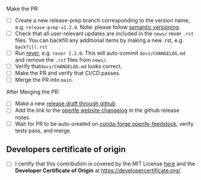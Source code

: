 <!--
Checklist for releasing a new version of openfe. 
-->

Make the PR:
* [ ] Create a new release-prep branch corresponding to the version name, e.g. `release-prep-v1.2.0`.  Note: please follow [semantic versioning](https://semver.org/).
* [ ] Check that all user-relevant updates are included in the `news/` rever `.rst` files. You can backfill any additional items by making a new .rst, e.g. `backfill.rst`
* [ ] Run [rever](https://regro.github.io/rever-docs/index.html#), e.g. `rever 1.2.0`. This will auto-commit `docs/CHANGELOG.md` and remove the `.rst` files from `news/`. 
* [ ] Verify that`docs/CHANGELOG.md` looks correct.
* [ ] Make the PR and verify that CI/CD passes. 
* [ ] Merge the PR into `main`.

After Merging the PR:
* [ ] Make a new [release draft through github](https://github.com/OpenFreeEnergy/openfe/releases/new)
* [ ] Add the link to the [openfe website changelog](https://docs.openfree.energy/en/stable/CHANGELOG.html) in the github release notes.
* [ ] Wait for PR to be auto-created on [conda-forge openfe-feedstock](https://github.com/conda-forge/openfe-feedstock), verify tests pass, and merge.

## Developers certificate of origin
- [ ] I certify that this contribution is covered by the MIT License [here](https://github.com/OpenFreeEnergy/openfe/blob/main/LICENSE) and the **Developer Certificate of Origin** at <https://developercertificate.org/>.

